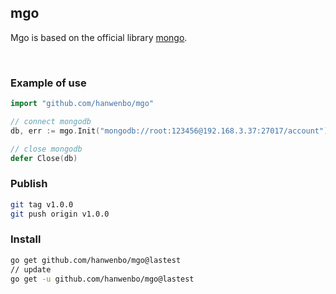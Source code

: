 ## mgo

Mgo is based on the official library [mongo](https://github.com/mongodb/mongo-go-driver).

<br>

### Example of use

```go
import "github.com/hanwenbo/mgo"

// connect mongodb
db, err := mgo.Init("mongodb://root:123456@192.168.3.37:27017/account")

// close mongodb
defer Close(db)
```


### Publish

```bash
git tag v1.0.0
git push origin v1.0.0
```

### Install
```bash
go get github.com/hanwenbo/mgo@lastest
// update
go get -u github.com/hanwenbo/mgo@lastest
```